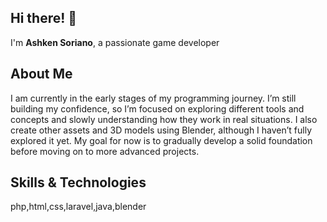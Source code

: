 ## Hi there! 👋

I'm **Ashken Soriano**, a passionate game developer

## About Me

I am currently in the early stages of my programming journey. I’m still building my confidence, so I’m focused on exploring different tools and concepts and slowly understanding how they work in real situations. I also create other assets and 3D models using Blender, although I haven’t fully explored it yet. My goal for now is to gradually develop a solid foundation before moving on to more advanced projects.

## Skills & Technologies

php,html,css,laravel,java,blender
